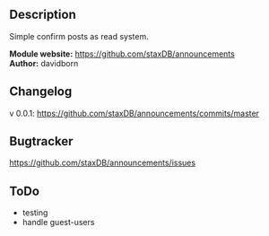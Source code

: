## Description

Simple confirm posts as read system.

__Module website:__ <https://github.com/staxDB/announcements>  
__Author:__ davidborn  

## Changelog
v 0.0.1:
<https://github.com/staxDB/announcements/commits/master>

## Bugtracker

<https://github.com/staxDB/announcements/issues>

## ToDo
- testing
- handle guest-users
